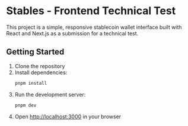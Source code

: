 # Stables - Frontend Technical Test

This project is a simple, responsive stablecoin wallet interface built with React and Next.js as a submission for a technical test.

## Getting Started

1. Clone the repository
2. Install dependencies:
   ```bash
   pnpm install
   ```
3. Run the development server:
   ```bash
   pnpm dev
   ```
4. Open [http://localhost:3000](http://localhost:3000) in your browser
